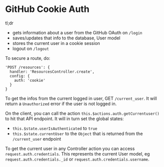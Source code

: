 # GitHub Cookie Auth

tl;dr

- gets information about a user from the GitHub OAuth on `/login`
- saves/updates that info to the database, User model
- stores the current user in a cookie session
- logout on `/logout`

To secure a route, do:

    'POST /resources': {
      handler: 'ResourcesController.create',
      config: {
        auth: 'cookie'
      }
    }

To get the infos from the current logged in user, GET `/current_user`. It will
return a `Unauthorized` error if the user is not logged in.

On the client, you can call the action `this.$actions.auth.getCurrentuser()` to
hit that API endpoint. It will in turn set the global states:

- `this.$state.userIsAuthenticated` to `true`
- `this.$state.currentUser` to the `Object` that is returned from the
  `/current_user` endpoint

To get the current user in any Controller action you can access
`request.auth.credentials`. This represents the current User model, eg
`request.auth.credentials._id` or `request.auth.credentials.username`.

